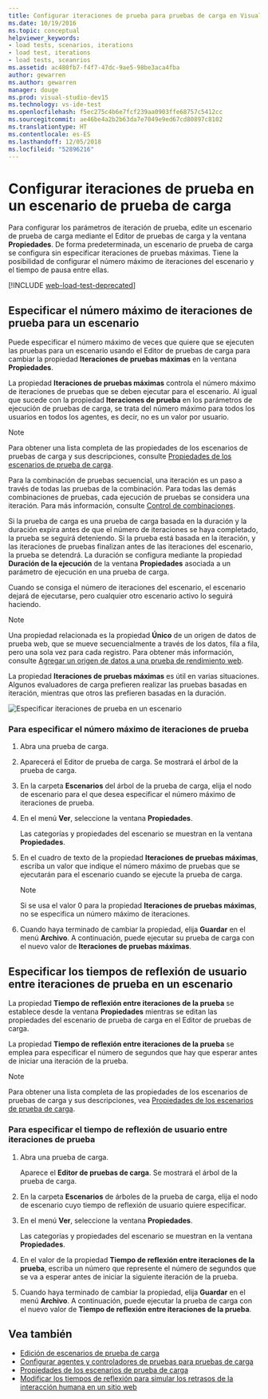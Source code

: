 ```yaml
---
title: Configurar iteraciones de prueba para pruebas de carga en Visual Studio
ms.date: 10/19/2016
ms.topic: conceptual
helpviewer_keywords:
- load tests, scenarios, iterations
- load test, iterations
- load tests, sceanrios
ms.assetid: ac480fb7-f4f7-47dc-9ae5-98be3aca4fba
author: gewarren
ms.author: gewarren
manager: douge
ms.prod: visual-studio-dev15
ms.technology: vs-ide-test
ms.openlocfilehash: f5ec275c4b6e7fcf239aa0903ffe68757c5412cc
ms.sourcegitcommit: ae46be4a2b2b63da7e7049e9ed67cd80897c8102
ms.translationtype: HT
ms.contentlocale: es-ES
ms.lasthandoff: 12/05/2018
ms.locfileid: "52896216"
---
```

# <a name="configure-test-iterations-in-a-load-test-scenario"></a>Configurar iteraciones de prueba en un escenario de prueba de carga

Para configurar los parámetros de iteración de prueba, edite un escenario de prueba de carga mediante el Editor de pruebas de carga y la ventana **Propiedades**. De forma predeterminada, un escenario de prueba de carga se configura sin especificar iteraciones de pruebas máximas. Tiene la posibilidad de configurar el número máximo de iteraciones del escenario y el tiempo de pausa entre ellas.

[!INCLUDE [web-load-test-deprecated](includes/web-load-test-deprecated.md)]

## <a name="specify-the-maximum-test-iterations-for-a-scenario"></a>Especificar el número máximo de iteraciones de prueba para un escenario

Puede especificar el número máximo de veces que quiere que se ejecuten las pruebas para un escenario usando el Editor de pruebas de carga para cambiar la propiedad **Iteraciones de pruebas máximas** en la ventana **Propiedades**.

La propiedad **Iteraciones de pruebas máximas** controla el número máximo de iteraciones de pruebas que se deben ejecutar para el escenario. Al igual que sucede con la propiedad **Iteraciones de prueba** en los parámetros de ejecución de pruebas de carga, se trata del número máximo para todos los usuarios en todos los agentes, es decir, no es un valor por usuario.

> [!NOTE]
> Para obtener una lista completa de las propiedades de los escenarios de pruebas de carga y sus descripciones, consulte [Propiedades de los escenarios de prueba de carga](../test/load-test-scenario-properties.md).

 Para la combinación de pruebas secuencial, una iteración es un paso a través de todas las pruebas de la combinación. Para todas las demás combinaciones de pruebas, cada ejecución de pruebas se considera una iteración. Para más información, consulte [Control de combinaciones](../test/edit-the-test-mix-to-specify-which-web-browsers-types-in-a-load-test-scenario.md).

 Si la prueba de carga es una prueba de carga basada en la duración y la duración expira antes de que el número de iteraciones se haya completado, la prueba se seguirá deteniendo. Si la prueba está basada en la iteración, y las iteraciones de pruebas finalizan antes de las iteraciones del escenario, la prueba se detendrá. La duración se configura mediante la propiedad **Duración de la ejecución** de la ventana **Propiedades** asociada a un parámetro de ejecución en una prueba de carga.

 Cuando se consiga el número de iteraciones del escenario, el escenario dejará de ejecutarse, pero cualquier otro escenario activo lo seguirá haciendo.

> [!NOTE]
> Una propiedad relacionada es la propiedad **Único** de un origen de datos de prueba web, que se mueve secuencialmente a través de los datos, fila a fila, pero una sola vez para cada registro. Para obtener más información, consulte [Agregar un origen de datos a una prueba de rendimiento web](../test/add-a-data-source-to-a-web-performance-test.md).

 La propiedad **Iteraciones de pruebas máximas** es útil en varias situaciones. Algunos evaluadores de carga prefieren realizar las pruebas basadas en iteración, mientras que otros las prefieren basadas en la duración.

 ![Especificar iteraciones de prueba en un escenario](../test/media/loadtest_prop.png)

### <a name="to-specify-the-maximum-test-iterations"></a>Para especificar el número máximo de iteraciones de prueba

1. Abra una prueba de carga.

2. Aparecerá el Editor de prueba de carga. Se mostrará el árbol de la prueba de carga.

3. En la carpeta **Escenarios** del árbol de la prueba de carga, elija el nodo de escenario para el que desea especificar el número máximo de iteraciones de prueba.

4. En el menú **Ver**, seleccione la ventana **Propiedades**.

     Las categorías y propiedades del escenario se muestran en la ventana **Propiedades**.

5. En el cuadro de texto de la propiedad **Iteraciones de pruebas máximas**, escriba un valor que indique el número máximo de pruebas que se ejecutarán para el escenario cuando se ejecute la prueba de carga.

    > [!NOTE]
    > Si se usa el valor 0 para la propiedad **Iteraciones de pruebas máximas**, no se especifica un número máximo de iteraciones.

6. Cuando haya terminado de cambiar la propiedad, elija **Guardar** en el menú **Archivo**. A continuación, puede ejecutar su prueba de carga con el nuevo valor de **Iteraciones de pruebas máximas**.

## <a name="specify-think-times-between-test-iterations-for-a-scenario"></a>Especificar los tiempos de reflexión de usuario entre iteraciones de prueba en un escenario

La propiedad **Tiempo de reflexión entre iteraciones de la prueba** se establece desde la ventana **Propiedades** mientras se editan las propiedades del escenario de prueba de carga en el Editor de pruebas de carga.

La propiedad **Tiempo de reflexión entre iteraciones de la prueba** se emplea para especificar el número de segundos que hay que esperar antes de iniciar una iteración de la prueba.

> [!NOTE]
> Para obtener una lista completa de las propiedades de los escenarios de pruebas de carga y sus descripciones, vea [Propiedades de los escenarios de prueba de carga](../test/load-test-scenario-properties.md).

### <a name="to-specify-the-think-time-between-test-iterations"></a>Para especificar el tiempo de reflexión de usuario entre iteraciones de prueba

1. Abra una prueba de carga.

     Aparece el **Editor de pruebas de carga**. Se mostrará el árbol de la prueba de carga.

2. En la carpeta **Escenarios** de árboles de la prueba de carga, elija el nodo de escenario cuyo tiempo de reflexión de usuario quiere especificar.

3. En el menú **Ver**, seleccione la ventana **Propiedades**.

     Las categorías y propiedades del escenario se muestran en la ventana **Propiedades**.

4. En el valor de la propiedad **Tiempo de reflexión entre iteraciones de la prueba**, escriba un número que represente el número de segundos que se va a esperar antes de iniciar la siguiente iteración de la prueba.

5. Cuando haya terminado de cambiar la propiedad, elija **Guardar** en el menú **Archivo**. A continuación, puede ejecutar la prueba de carga con el nuevo valor de **Tiempo de reflexión entre iteraciones de la prueba**.

## <a name="see-also"></a>Vea también

- [Edición de escenarios de prueba de carga](../test/edit-load-test-scenarios.md)
- [Configurar agentes y controladores de pruebas para pruebas de carga](../test/configure-test-agents-and-controllers-for-load-tests.md)
- [Propiedades de los escenarios de prueba de carga](../test/load-test-scenario-properties.md)
- [Modificar los tiempos de reflexión para simular los retrasos de la interacción humana en un sitio web](../test/edit-think-times-in-load-test-scenarios.md)